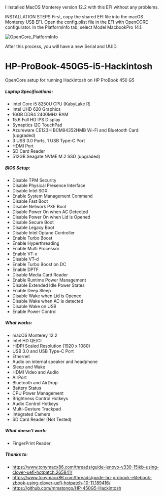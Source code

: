 I installed MacOS Monterey version 12.2 with this EFI without any problems.

INSTALLATION STEPS
First, copy the shared EFI file into the macOS Monterey USB EFI.
Open the config.plist file in the EFI with OpenCORE configurator.
In the PlatformInfo tab, select Model MacbookPro 14.1.

![OpenCore_PlatformInfo](https://user-images.githubusercontent.com/3669931/153394171-f551f935-e794-4d22-a34c-814629aaaba7.png)

After this process, you will have a new Serial and UUID.

# HP-ProBook-450G5-i5-Hackintosh

OpenCore setup for running Hackintosh on HP ProBook 450 G5

##### Laptop Specifications:
- Intel Core i5 8250U CPU (KabyLake R)
- Intel UHD 620 Graphics
- 16GB DDR4 2400MHz RAM
- 15.6 Full HD IPS Display
- Synaptics I2C TouchPad
- Azureware CE123H BCM94352HMB Wi-Fi and Bluetooth Card (upgraded)
- 3 USB 3.0 Ports, 1 USB Type-C Port
- HDMI Port
- SD Card Reader
- 512GB Seagate NVME M.2 SSD (upgraded)

##### BIOS Setup:
- Disable TPM Security
- Disable Physical Presence Interface
- Disable Intel SGX
- Enable System Management Command
- Disable Fast Boot
- Disable Network PXE Boot
- Disable Power On when AC Detected
- Disable Power On when Lid is Opened
- Disable Secure Boot
- Disable Legacy Boot
- Disable Intel Optane Controller
- Enable Turbo Boost
- Enable Hyperthreading
- Enable Multi Processor
- Enable VT-x
- Disable VT-d
- Enable Turbo Boost on DC
- Enable DPTF
- Disable Media Card Reader
- Enable Runtime Power Management
- Disable Extended Idle Power States
- Enable Deep Sleep
- Disable Wake when Lid is Opened
- Disable Wake when AC is detected
- Disable Wake on USB
- Enable Power Control

##### What works:
- macOS Monterey 12.2
- Intel HD QE/CI
- HiDPI Scaled Resolution (1920 x 1080)
- USB 3.0 and USB Type-C Port
- Ethernet
- Audio on internal speaker and headphone
- Sleep and Wake
- HDMI Video and Audio
- AirPort
- Bluetooth and AirDrop
- Battery Status
- CPU Power Management
- Brightness Control Hotkeys
- Audio Control Hotkeys
- Multi-Gesture Trackpad
- Integrated Camera
- SD Card Reader (Not Tested)
##### What doesn't work:
- FingerPrint Reader


##### Thanks to:
- https://www.tonymacx86.com/threads/guide-lenovo-v330-15ikb-using-clover-uefi-hotpatch.265841/
- https://www.tonymacx86.com/threads/guide-hp-probook-elitebook-zbook-using-clover-uefi-hotpatch-10-11.189416/
- https://github.com/mmatongo/HP-450G5-Hackintosh
